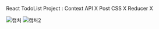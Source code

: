React TodoList Project : Context API X Post CSS X Reducer X 

![캡처](https://github.com/dnjfht/react_todo_list/assets/117057638/afcd8a65-66ec-471e-a986-d3d5e9ccefec)
![캡처2](https://github.com/dnjfht/react_todo_list/assets/117057638/d5f6439e-5ea8-4dbc-b186-b33b5060ef5c)

